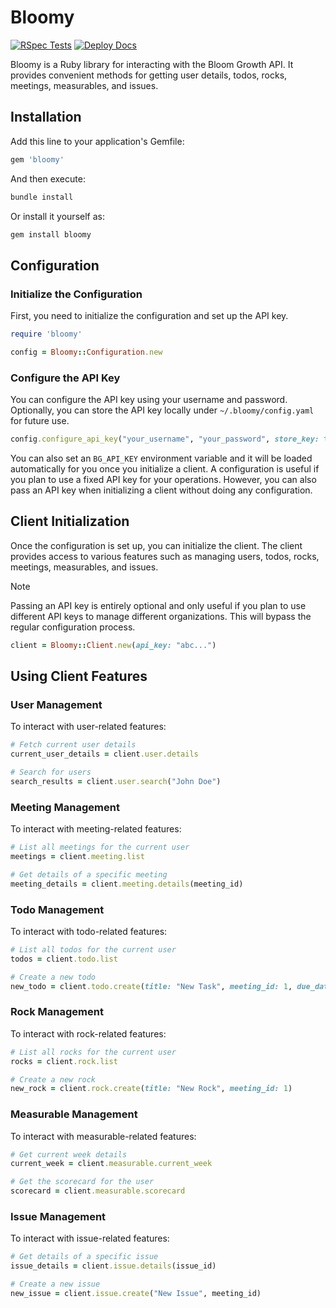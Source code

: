 # Bloomy
[![RSpec Tests](https://github.com/franccesco/bloomy/actions/workflows/main.yml/badge.svg)](https://github.com/franccesco/bloomy/actions/workflows/main.yml) [![Deploy Docs](https://github.com/franccesco/bloomy/actions/workflows/deploy_docs.yml/badge.svg)](https://github.com/franccesco/bloomy/actions/workflows/deploy_docs.yml)

Bloomy is a Ruby library for interacting with the Bloom Growth API. It provides convenient methods for getting user details, todos, rocks, meetings, measurables, and issues.

## Installation

Add this line to your application's Gemfile:

```ruby
gem 'bloomy'
```

And then execute:

```sh
bundle install
```

Or install it yourself as:

```sh
gem install bloomy
```

## Configuration

### Initialize the Configuration

First, you need to initialize the configuration and set up the API key.

```ruby
require 'bloomy'

config = Bloomy::Configuration.new
```

### Configure the API Key

You can configure the API key using your username and password. Optionally, you can store the API key locally under `~/.bloomy/config.yaml` for future use.

```ruby
config.configure_api_key("your_username", "your_password", store_key: true)
```

You can also set an `BG_API_KEY` environment variable and it will be loaded automatically for you once you initialize a client. A configuration is useful if you plan to use a fixed API key for your operations. However, you can also pass an API key when initializing a client without doing any configuration.

## Client Initialization

Once the configuration is set up, you can initialize the client. The client provides access to various features such as managing users, todos, rocks, meetings, measurables, and issues.

> [!NOTE]
> Passing an API key is entirely optional and only useful if you plan to use different API keys to manage different organizations. This will bypass the regular configuration process.

```ruby
client = Bloomy::Client.new(api_key: "abc...")
```

## Using Client Features

### User Management

To interact with user-related features:

```ruby
# Fetch current user details
current_user_details = client.user.details

# Search for users
search_results = client.user.search("John Doe")
```

### Meeting Management

To interact with meeting-related features:

```ruby
# List all meetings for the current user
meetings = client.meeting.list

# Get details of a specific meeting
meeting_details = client.meeting.details(meeting_id)
```

### Todo Management

To interact with todo-related features:

```ruby
# List all todos for the current user
todos = client.todo.list

# Create a new todo
new_todo = client.todo.create(title: "New Task", meeting_id: 1, due_date: "2024-06-15")
```

### Rock Management

To interact with rock-related features:

```ruby
# List all rocks for the current user
rocks = client.rock.list

# Create a new rock
new_rock = client.rock.create(title: "New Rock", meeting_id: 1)
```

### Measurable Management

To interact with measurable-related features:

```ruby
# Get current week details
current_week = client.measurable.current_week

# Get the scorecard for the user
scorecard = client.measurable.scorecard
```

### Issue Management

To interact with issue-related features:

```ruby
# Get details of a specific issue
issue_details = client.issue.details(issue_id)

# Create a new issue
new_issue = client.issue.create("New Issue", meeting_id)
```
